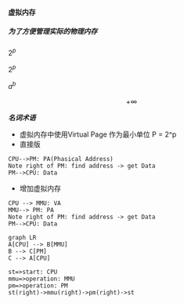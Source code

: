 #### 虚拟内存

##### 为了方便管理实际的物理内存

$2^p$

$2^p$

$a^b$




$$
+\infty
$$




***名词术语***

* 虚拟内存中使用Virtual Page 作为最小单位 P = 2^p
* 直接版

```sequence
CPU-->PM: PA(Phasical Address)
Note right of PM: find address -> get Data
PM-->CPU: Data
```

* 增加虚拟内存

```sequence
CPU --> MMU: VA
MMU--> PM: PA
Note right of PM: find address -> get Data
PM-->CPU: Data
```



```mermaid
graph LR
A[CPU] --> B[MMU]
B --> C[PM]
C --> A[CPU]

```

```flow
st=>start: CPU
mmu=>operation: MMU
pm=>operation: PM
st(right)->mmu(right)->pm(right)->st
```



